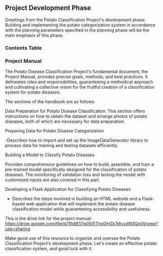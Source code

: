## Project Development Phase

Greetings from the Potato Classification Project's development phase. Building and implementing the potato categorization system in accordance with the planning parameters specified in the planning phase will be the main emphasis of this phase.

### Contents Table
    
### Project Manual

The Potato Disease Classification Project's fundamental document, the Project Manual, provides precise goals, methods, and best practices. It delineates roles and responsibilities, guaranteeing a methodical approach and cultivating a collective vision for the fruitful creation of a classification system for potato diseases.

The sections of the handbook are as follows:

Data Preparation for Potato Disease Classification: This section offers instructions on how to obtain the dataset and arrange photos of potato diseases, both of which are necessary for data preparation.
 
Preparing Data for Potato Disease Categorization


-Describes how to import and set up the ImageDataGenerator library to process data for training and testing datasets efficiently.

Building a Model to Classify Potato Diseases

Provides comprehensive guidelines on how to build, assemble, and train a pre-trained model specifically designed for the classification of potato diseases. The monitoring of validation loss and testing the model with customized inputs are also covered in this part.

Developing a Flask Application for Classifying Potato Diseases

- Describes the steps involved in building an HTML website and a Flask-based web application that will implement the potato disease classification model while guaranteeing accessibility and usefulness.

This is the drive link for the project manual: 
https://drive.google.com/file/d/1fk8E17w05j5Thq0jHZk7dtyuitNXQqVt/view?usp=sharing

Make good use of this resource to organize and oversee the Potato Classification Project's development phase. Let's create an effective potato classification system, and good luck with it.



